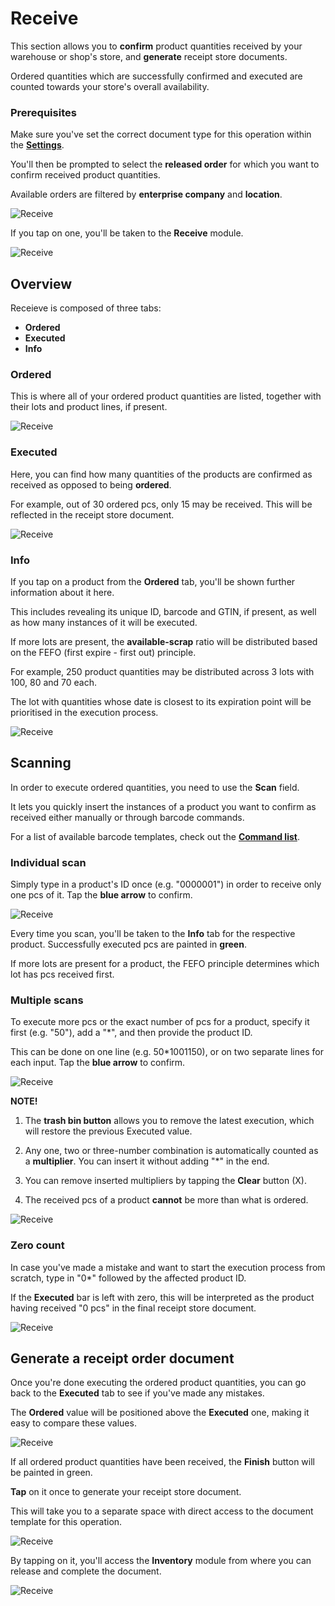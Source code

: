 # Receive

This section allows you to **confirm** product quantities received by your warehouse or shop's store, and **generate** receipt store documents.

Ordered quantities which are successfully confirmed and executed are counted towards your store's overall availability.

### Prerequisites

Make sure you've set the correct document type for this operation within the **[Settings](settings.md)**.

You'll then be prompted to select the **released order** for which you want to confirm received product quantities.

Available orders are filtered by **enterprise company** and **location**.

![Receive](pictures/inv_con_receivenew.png)

If you tap on one, you'll be taken to the **Receive** module.

![Receive](pictures/inv_con_receive_modulenew.png)

## Overview

Receieve is composed of three tabs:

* **Ordered**
* **Executed**
* **Info**

### Ordered

This is where all of your ordered product quantities are listed, together with their lots and product lines, if present.

![Receive](pictures/inv_con_receive_orderednew.png)

### Executed

Here, you can find how many quantities of the products are confirmed as received as opposed to being **ordered**.

For example, out of 30 ordered pcs, only 15 may be received. This will be reflected in the receipt store document.

![Receive](pictures/inv_con_receive_executednew.png)

### Info

If you tap on a product from the **Ordered** tab, you'll be shown further information about it here.

This includes revealing its unique ID, barcode and GTIN, if present, as well as how many instances of it will be executed.

If more lots are present, the **available-scrap** ratio will be distributed based on the FEFO (first expire - first out) principle.

For example, 250 product quantities may be distributed across 3 lots with 100, 80 and 70 each. 

The lot with quantities whose date is closest to its expiration point will be prioritised in the execution process.

![Receive](pictures/inv_con_receive_infonew.png)

## Scanning

In order to execute ordered quantities, you need to use the **Scan** field.

It lets you quickly insert the instances of a product you want to confirm as received either manually or through barcode commands.

For a list of available barcode templates, check out the **[Command list](command-list.md)**.

### Individual scan

Simply type in a product's ID once (e.g. "0000001") in order to receive only one pcs of it. Tap the **blue arrow** to confirm.

![Receive](pictures/inv_con_receive_singlescan.png)

Every time you scan, you'll be taken to the **Info** tab for the respective product. Successfully executed pcs are painted in **green**.

If more lots are present for a product, the FEFO principle determines which lot has pcs received first.

### Multiple scans

To execute more pcs or the exact number of pcs for a product, specify it first (e.g. "50"), add a "*", and then provide the product ID.

This can be done on one line (e.g. 50*1001150), or on two separate lines for each input. Tap the **blue arrow** to confirm.

![Receive](pictures/inv_con_receive_multiscan.png)

**NOTE!**

1. The **trash bin button** allows you to remove the latest execution, which will restore the previous Executed value.

2. Any one, two or three-number combination is automatically counted as a **multiplier**. You can insert it without adding "*" in the end.

3. You can remove inserted multipliers by tapping the **Clear** button (X).

4. The received pcs of a product **cannot** be more than what is ordered.

![Receive](pictures/inv_con_receive_error.png)

### Zero count

In case you've made a mistake and want to start the execution process from scratch, type in "0*" followed by the affected product ID.

If the **Executed** bar is left with zero, this will be interpreted as the product having received "0 pcs" in the final receipt store document.

![Receive](pictures/inv_con_receive_zero.png)

## Generate a receipt order document

Once you're done executing the ordered product quantities, you can go back to the **Executed** tab to see if you've made any mistakes.

The **Ordered** value will be positioned above the **Executed** one, making it easy to compare these values.

![Receive](pictures/inv_con_receive_greenfinish.png)

If all ordered product quantities have been received, the **Finish** button will be painted in green.

**Tap** on it once to generate your receipt store document.

This will take you to a separate space with direct access to the document template for this operation.

![Receive](pictures/inv_con_receive_greendoc.png)

By tapping on it, you'll access the **Inventory** module from where you can release and complete the document.

![Receive](pictures/inv_con_receive_greendocument.png)
